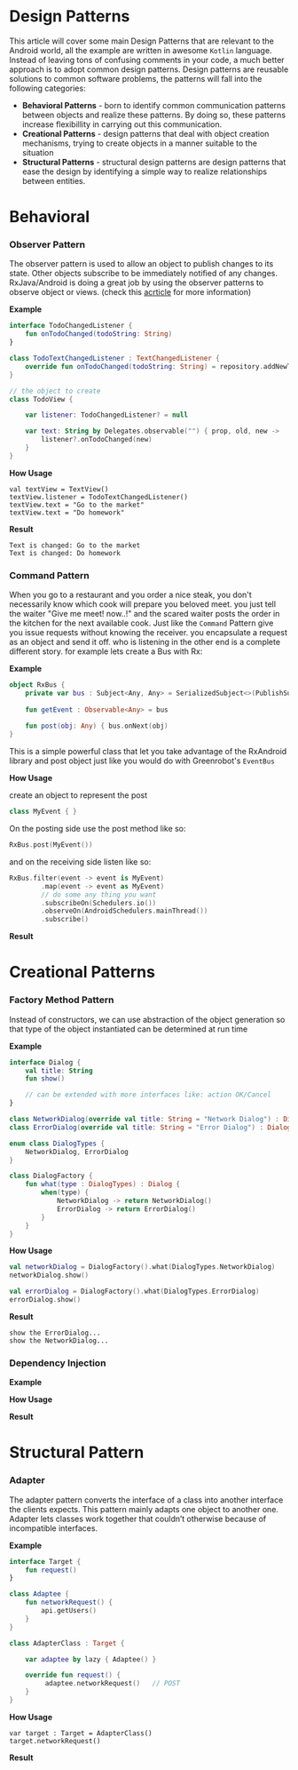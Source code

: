 # Design Patterns

This article will cover some main Design Patterns that are relevant to the Android world, all the example are written in awesome `Kotlin` language. Instead of leaving tons of confusing comments in your code, a much better approach is to adopt common design patterns. Design patterns are reusable solutions to common software problems, the patterns will fall into the following categories:

* **Behavioral Patterns** - born to identify common communication patterns between objects and realize these patterns. By doing so, these patterns increase flexibillity in carrying out this communication.
* **Creational Patterns** - design patterns that deal with object creation mechanisms, trying to create objects in a manner suitable to the situation
* **Structural Patterns** - structural design patterns are design patterns that ease the design by identifying a simple way to realize relationships between entities. 

# Behavioral

### Observer Pattern

The observer pattern is used to allow an object to publish changes to its state. Other objects subscribe to be immediately notified of any changes. RxJava/Android is doing a great job by using the observer patterns to observe object or views. \(check this [acrticle](https://github.com/idanbar134/into_the_rx) for more information\)

**Example**

```kotlin
interface TodoChangedListener {
    fun onTodoChanged(todoString: String)
}

class TodoTextChangedListener : TextChangedListener {
    override fun onTodoChanged(todoString: String) = repository.addNewTodo(todoString)
}

// the object to create
class TodoView {

    var listener: TodoChangedListener? = null

    var text: String by Delegates.observable("") { prop, old, new -> 
        listener?.onTodoChanged(new)
    }
}
```

**How Usage**

```
val textView = TextView()
textView.listener = TodoTextChangedListener()
textView.text = "Go to the market"
textView.text = "Do homework"
```

**Result**

```
Text is changed: Go to the market
Text is changed: Do homework
```

### Command Pattern

When you go to a restaurant and you order a nice steak, you don't necessarily know which cook will prepare you beloved meet. you just tell the waiter "Give me meet! now..!" and the scared waiter posts the order in the kitchen for the next available cook. Just like the `Command` Pattern  give you issue requests without knowing the receiver. you encapsulate a request as an object and send it off. who is listening in the other end is a complete different story. for example lets create a Bus with Rx:

**Example**

```kotlin
object RxBus {
    private var bus : Subject<Any, Any> = SerializedSubject<>(PublishSubject.create())
    
    fun getEvent : Observable<Any> = bus
    
    fun post(obj: Any) { bus.onNext(obj)
}
```

This is a simple powerful class that let you take advantage of the RxAndroid library and post object just like you would do with Greenrobot's `EventBus`

**How Usage**

create an object to represent the post

```kotlin
class MyEvent { }
```

On the posting side use the post method like so:

```kotlin
RxBus.post(MyEvent())
```

and on the receiving side listen like so:

```kotlin
RxBus.filter(event -> event is MyEvent)
        .map(event -> event as MyEvent)
        // do some any thing you want
        .subscribeOn(Schedulers.io())
        .observeOn(AndroidSchedulers.mainThread())
        .subscribe()
```

**Result**

# Creational Patterns

### Factory Method Pattern

Instead of constructors, we can use abstraction of the object generation so that type of the object instantiated can be determined at run time

**Example**

```kotlin
interface Dialog {
    val title: String
    fun show()

    // can be extended with more interfaces like: action OK/Cancel
}

class NetworkDialog(override val title: String = "Network Dialog") : Dialog
class ErrorDialog(override val title: String = "Error Dialog") : Dialog

enum class DialogTypes {
    NetworkDialog, ErrorDialog
}

class DialogFactory {
    fun what(type : DialogTypes) : Dialog {
        when(type) {
            NetworkDialog -> return NetworkDialog()
            ErrorDialog -> return ErrorDialog()
        }
    }
}
```

**How Usage**

```kotlin
val networkDialog = DialogFactory().what(DialogTypes.NetworkDialog)
networkDialog.show()

val errorDialog = DialogFactory().what(DialogTypes.ErrorDialog)
errorDialog.show()
```

**Result**

```
show the ErrorDialog...
show the NetworkDialog...
```

### Dependency Injection

**Example**

**How Usage**

**Result**

# Structural Pattern

### Adapter

The adapter pattern converts the interface of a class into another interface the clients expects. This pattern mainly adapts one object to another one. Adapter lets classes work together that couldn’t otherwise because of incompatible interfaces.

**Example**

```kotlin
interface Target {
    fun request()
}

class Adaptee {
    fun networkRequest() {
        api.getUsers()
    }
}

class AdapterClass : Target {

    var adaptee by lazy { Adaptee() }

    override fun request() {
         adaptee.networkRequest()   // POST 
    }
}
```

**How Usage**

```
var target : Target = AdapterClass()
target.networkRequest()
```

**Result**

